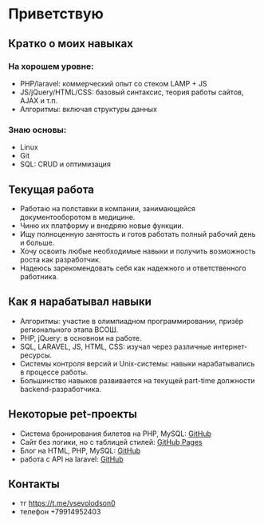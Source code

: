 # Приветствую

## Кратко о моих навыках

### На хорошем уровне:
- PHP/laravel: коммерческий опыт со стеком LAMP + JS
- JS/jQuery/HTML/CSS: базовый синтаксис, теория работы сайтов, AJAX и т.п.
- Алгоритмы: включая структуры данных

### Знаю основы:
- Linux
- Git
- SQL: CRUD и оптимизация

## Текущая работа

- Работаю на полставки в компании, занимающейся документооборотом в медицине.
- Чиню их платформу и внедряю новые функции.
- Ищу полноценную занятость и готов работать полный рабочий день и больше.
- Хочу освоить любые необходимые навыки и получить возможность роста как разработчик.
- Надеюсь зарекомендовать себя как надежного и ответственного работника.

## Как я нарабатывал навыки

- Алгоритмы: участие в олимпиадном программировании, призёр регионального этапа ВСОШ.
- PHP, jQuery: в основном на работе.
- SQL, LARAVEL, JS, HTML, CSS: изучал через различные интернет-ресурсы.
- Системы контроля версий и Unix-системы: навыки нарабатывались в процессе работы.
- Большинство навыков развивается на текущей part-time должности backend-разработчика.

## Некоторые pet-проекты

- Система бронирования билетов на PHP, MySQL: [GitHub](https://github.com/maidochka0/tickets-tickets-and-more-TICKETS/tree/release)
- Сайт без логики, но с таблицей стилей: [GitHub Pages](https://maidochka0.github.io/cosmos/)
- Блог на HTML, PHP, MySQL: [GitHub](https://github.com/maidochka0/blog/tree/develop)
- работа с API на laravel: [GitHub](https://github.com/maidochka0/laravel_0?tab=readme-ov-file)

## Контакты

- тг https://t.me/vsevolodson0
- телефон +79914952403
